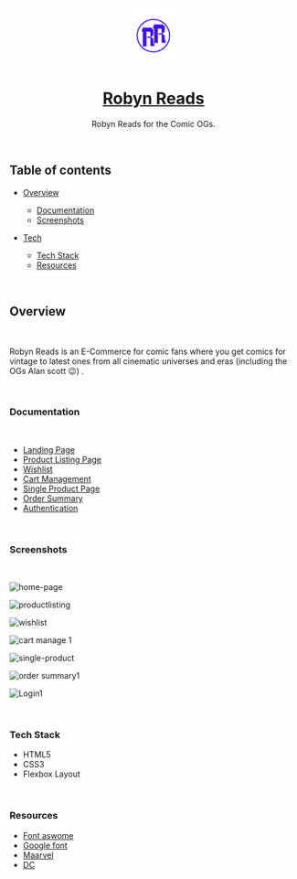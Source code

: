 <div align="center">
  <img src="/Images-Ecom/rr-logo.png" height="100" width="100" alt="Snowstore logo"/>
  
# [Robyn Reads](https://robyn-reads.netlify.app/)

Robyn Reads for the Comic OGs.

</div>
<br/>

## **Table of contents**

- [Overview](#overview)

  - [Documentation](#documentation)
  - [Screenshots](#screenshots)

- [Tech]()
  - [Tech Stack](#tech-stack)
  - [Resources](#resources)

<br />

## **Overview**

<br />

Robyn Reads is an E-Commerce for comic fans where you get comics for vintage to latest ones from all cinematic universes and eras (including the OGs Alan scott 😉) .

<br />

### **Documentation**

<br />

- [Landing Page](https://robyn-reads.netlify.app/)
- [Product Listing Page](https://robyn-reads.netlify.app/screens/product-listing/productlisting)
- [Wishlist](https://robyn-reads.netlify.app/screens/wishlist/wishlist)
- [Cart Management](https://robyn-reads.netlify.app/screens/cart-mangement/mycart)
- [Single Product Page](https://robyn-reads.netlify.app/screens/product-listing/single-product)
- [Order Summary](https://robyn-reads.netlify.app/screens/order-summery/ordersummary)
- [Authentication](https://robyn-reads.netlify.app/screens/authentication/login)

<br />

### **Screenshots**

<br />

![home-page](https://user-images.githubusercontent.com/38640415/155053102-524362a4-2161-44a0-82aa-60662df6f8bc.jpg)

![productlisting](https://user-images.githubusercontent.com/38640415/155053174-de3ad17e-2641-4702-a303-79c61fc389ce.jpg)

![wishlist](https://user-images.githubusercontent.com/38640415/155053224-3ed1cff9-716c-438a-83ca-9a2b8c2bcc79.jpg)

![cart manage 1](https://user-images.githubusercontent.com/38640415/155053244-450fabc1-7d6f-44fa-9cec-cd98edb9f2f5.jpg)

![single-product](https://user-images.githubusercontent.com/38640415/155053286-54908e6c-c8b0-408f-89b0-47822e59fc4d.jpg)

![order summary1](https://user-images.githubusercontent.com/38640415/155053313-ba1aa880-ca71-4b0c-9a3c-53621743ee88.jpg)

![Login1](https://user-images.githubusercontent.com/38640415/155053449-12821fcb-180a-4a64-a8ec-d1d33bd37cb4.jpg)

<br />

### **Tech Stack**

- HTML5
- CSS3
- Flexbox Layout

<br />


### **Resources**

- [Font aswome](https://fontawesome.com/)
- [Google font](https://fonts.google.com/)
- [Maarvel](https://developer.marvel.com/)
- [DC](https://www.dccomics.com)
